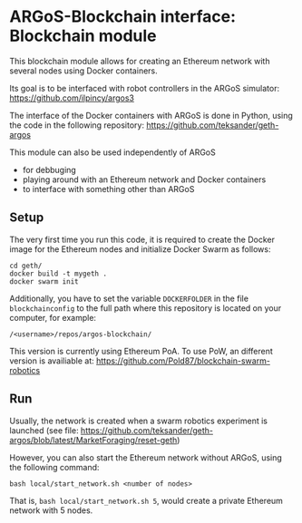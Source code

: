 # ARGoS-Blockchain interface: Blockchain module

This blockchain module allows for creating an Ethereum network with several nodes using Docker containers.

Its goal is to be interfaced with robot controllers in the ARGoS simulator:
https://github.com/ilpincy/argos3

The interface of the Docker containers with ARGoS is done in Python, using the code in the following repository:
https://github.com/teksander/geth-argos


This module can also be used independently of ARGoS
- for debbuging
- playing around with an Ethereum network and Docker containers
- to interface with something other than ARGoS


## Setup

The very first time you run this code, it is required to create the
Docker image for the Ethereum nodes and initialize Docker Swarm as
follows:

```
cd geth/
docker build -t mygeth .
docker swarm init
```

Additionally, you have to set the variable `DOCKERFOLDER` in
the file `blockchainconfig` to the full path where this
repository is located on your computer, for example:

```
/<username>/repos/argos-blockchain/
```

This version is currently using Ethereum PoA. To use PoW, an different version is availiable at:
https://github.com/Pold87/blockchain-swarm-robotics


## Run

Usually, the network is created when a swarm robotics experiment is launched 
(see file: https://github.com/teksander/geth-argos/blob/latest/MarketForaging/reset-geth)

However, you can also start the Ethereum network without ARGoS, using
the following command:

```bash local/start_network.sh <number of nodes>```

That is, `bash local/start_network.sh 5`, would
create a private Ethereum network with 5 nodes.
